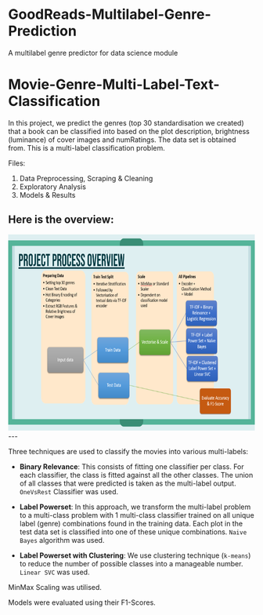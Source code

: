 # GoodReads-Multilabel-Genre-Prediction
A multilabel genre predictor for data science module
# Movie-Genre-Multi-Label-Text-Classification

In this project, we predict the genres (top 30 standardisation we created) that a book can be classified into based on the plot description, brightness (luminance) of cover images and numRatings. The data set is obtained from. This is a multi-label classification problem. 

Files:
1. Data Preprocessing, Scraping & Cleaning
2. Exploratory Analysis
3. Models & Results

Here is the overview:
---
<img height=400 src="./Images/overview2.png"/>
---

Three techniques are used to classify the movies into various multi-labels:
* **Binary Relevance**: This consists of fitting one classifier per class. For each classifier, the class is fitted against all the other classes. The union of all classes that were predicted is taken as the multi-label output. `OneVsRest` Classifier was used.

* **Label Powerset**: In this approach, we transform the multi-label problem to a multi-class problem with 1 multi-class classifier trained on all unique label (genre) combinations found in the training data. Each plot in the test data set is classified into one of these unique combinations. `Naive Bayes` algorithm was used.

* **Label Powerset with Clustering**: We use clustering technique (`k-means`) to reduce the number of possible classes into a manageable number. `Linear SVC` was used.

MinMax Scaling was utilised.

Models were evaluated using their F1-Scores.
